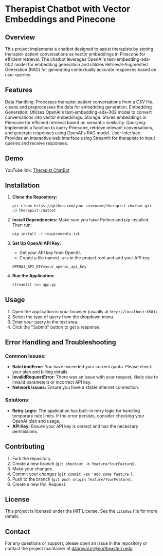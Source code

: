 # Therapist Chatbot with Vector Embeddings and Pinecone

## Overview
This project implements a chatbot designed to assist therapists by storing therapist-patient conversations as vector embeddings in Pinecone for efficient retrieval. The chatbot leverages OpenAI's text-embedding-ada-002 model for embedding generation and utilizes Retrieval-Augmented Generation (RAG) for generating contextually accurate responses based on user queries.

## Features
Data Handling: Processes therapist-patient conversations from a CSV file, cleans and preprocesses the data for embedding generation.
Embedding Generation: Utilizes OpenAI's text-embedding-ada-002 model to convert conversations into vector embeddings.
Storage: Stores embeddings in Pinecone for efficient retrieval based on semantic similarity.
Querying: Implements a function to query Pinecone, retrieve relevant conversations, and generate responses using OpenAI's RAG model.
User Interface: Provides an interactive web interface using Streamlit for therapists to input queries and receive responses.

## Demo
YouTube link: [Therapist ChatBot](https://youtu.be/wbiaXNjdlJw)

## Installation

1. **Clone the Repository:**
    ```sh
    git clone https://github.com/your-username/therapist-chatbot.git
    cd therapist-chatbot
    ```

2. **Install Dependencies:**
    Make sure you have Python and pip installed. Then run:
    ```sh
    pip install -r requirements.txt
    ```

3. **Set Up OpenAI API Key:**
    - Get your API key from OpenAI.
    - Create a file named `.env` in the project root and add your API key:
    ```plaintext
    OPENAI_API_KEY=your_openai_api_key
    ```

4. **Run the Application:**
    ```sh
    streamlit run app.py
    ```

## Usage
1. Open the application in your browser (usually at `http://localhost:8501`).
2. Select the type of query from the dropdown menu.
3. Enter your query in the text area.
4. Click the "Submit" button to get a response.

## Error Handling and Troubleshooting

### Common Issues:
- **RateLimitError:** You have exceeded your current quota. Please check your plan and billing details.
- **InvalidRequestError:** There was an issue with your request, likely due to invalid parameters or incorrect API key.
- **Network Issues:** Ensure you have a stable internet connection.

### Solutions:
- **Retry Logic:** The application has built-in retry logic for handling temporary rate limits. If the error persists, consider checking your OpenAI plan and usage.
- **API Key:** Ensure your API key is correct and has the necessary permissions.

## Contributing
1. Fork the repository.
2. Create a new branch (`git checkout -b feature/YourFeature`).
3. Make your changes.
4. Commit your changes (`git commit -am 'Add some feature'`).
5. Push to the branch (`git push origin feature/YourFeature`).
6. Create a new Pull Request.

## License
This project is licensed under the MIT License. See the `LICENSE` file for more details.

## Contact
For any questions or support, please open an issue in the repository or contact the project maintainer at dabriwal.m@northeastern.edu
